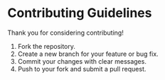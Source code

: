 # Contributing Guidelines

Thank you for considering contributing!

1. Fork the repository.
2. Create a new branch for your feature or bug fix.
3. Commit your changes with clear messages.
4. Push to your fork and submit a pull request.

